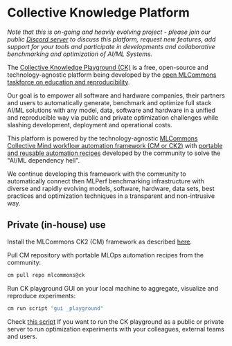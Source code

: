 # Collective Knowledge Platform

*Note that this is on-going and heavily evolving project - please join our public
 [Discord server](https://discord.gg/JjWNWXKxwT) to discuss this platform,
 request new features, add support for your tools and participate in developments
 and collaborative benchmarking and optimization of AI/ML Systems.*

The [Collective Knowledge Playground (CK)](https://x.cknowledge.org) is a free, open-source and technology-agnostic platform
being developed by the [open MLCommons taskforce on education and reproducibility](https://cKnowledge.org/mlcommons-taskforce).

Our goal is to  empower all software and hardware companies, their partners and users to automatically generate, benchmark and optimize 
full stack AI/ML solutions with any model, data, software and hardware in a unified and reproducible way via public and private optimization 
challenges while slashing development, deployment and operational costs.

This platform is powered by the technology-agnostic [MLCommons Collective Mind workflow automation framework (CM or CK2)](https://github.com/mlcommons/ck)
with [portable and reusable automation recipes](https://github.com/mlcommons/ck/tree/master/cm-mlops/script)
developed by the community to solve the "AI/ML dependency hell". 

We continue developing this framework with the community to automatically connect then MLPerf benchmarking  infrastructure with diverse and rapidly evolving models, 
software, hardware, data sets, best practices and optimization techniques in a transparent and non-intrusive way. 


## Private (in-house) use

Install the MLCommons CK2 (CM) framework as described [here](https://github.com/mlcommons/ck/blob/master/docs/installation.md).

Pull CM repository with portable MLOps automation recipes from the community:
```bash
cm pull repo mlcommons@ck
```

Run CK playground GUI on your local machine to aggregate, visualize and reproduce experiments:
```bash
cm run script "gui _playground" 
```

Check [this script](scripts/2-run-in-a-cloud.sh) If you want to run the CK playground 
as a public or private server to run optimization experiments
with your colleagues, external teams and users.

